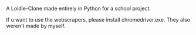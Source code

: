 A Loldle-Clone made entirely in Python for a school project.

If u want to use the webscrapers, please install chromedriver.exe. They also weren't made by myself.
